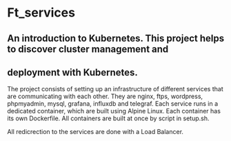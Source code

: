 # Ft_services

## An introduction to Kubernetes. This project helps to discover cluster management and
## deployment with Kubernetes. 

The project consists of setting up an infrastructure of different services that are communicating with each other. They are nginx, ftps, wordpress, phpmyadmin, mysql, grafana, influxdb and telegraf.
Each service runs in a dedicated container, which are built using Alpine Linux. Each container has its own Dockerfile.
All containers are built at once by script in setup.sh. 

All redicrection to the services are done with a Load Balancer.

